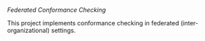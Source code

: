 *Federated Conformance Checking*

This project implements conformance checking in federated (inter-organizational) settings. 